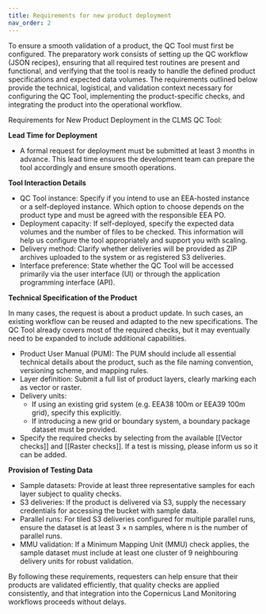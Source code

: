 ```yaml
---
title: Requirements for new product deployment
nav_order: 2
---
```


To ensure a smooth validation of a product, the QC Tool must first be configured. The preparatory work consists of setting up the QC workflow (JSON recipes), ensuring that all required test routines are present and functional, and verifying that the tool is ready to handle the defined product specifications and expected data volumes. The requirements outlined below provide the technical, logistical, and validation context necessary for configuring the QC Tool, implementing the product-specific checks, and integrating the product into the operational workflow.

Requirements for New Product Deployment in the CLMS QC Tool:

**Lead Time for Deployment**
* A formal request for deployment must be submitted at least 3 months in advance. This lead time ensures the development team can prepare the tool accordingly and ensure smooth operations.

**Tool Interaction Details** 
* QC Tool instance: Specify if you intend to use an EEA-hosted instance or a self-deployed instance. Which option to choose depends on the product type and must be agreed with the responsible EEA PO.
* Deployment capacity: If self-deployed, specify the expected data volumes and the number of files to be checked. This information will help us configure the tool appropriately and support you with scaling.
* Delivery method: Clarify whether deliveries will be provided as ZIP archives uploaded to the system or as registered S3 deliveries.
* Interface preference: State whether the QC Tool will be accessed primarily via the user interface (UI) or through the application programming interface (API).

**Technical Specification of the Product**

In many cases, the request is about a product update. In such cases, an existing workflow can be reused and adapted to the new specifications. The QC Tool already covers most of the required checks, but it may eventually need to be expanded to include additional capabilities.
* Product User Manual (PUM): The PUM should include all essential technical details about the product, such as the file naming convention, versioning scheme, and mapping rules. 
* Layer definition: Submit a full list of product layers, clearly marking each as vector or raster.
* Delivery units:
    * If using an existing grid system (e.g. EEA38 100m or EEA39 100m grid), specify this explicitly.
    * If introducing a new grid or boundary system, a boundary package dataset must be provided.
* Specify the required checks by selecting from the available [[Vector checks]] and [[Raster checks]]. If a test is missing, please inform us so it can be added.

**Provision of Testing Data**

* Sample datasets: Provide at least three representative samples for each layer subject to quality checks.
* S3 deliveries: If the product is delivered via S3, supply the necessary credentials for accessing the bucket with sample data.
* Parallel runs: For tiled S3 deliveries configured for multiple parallel runs, ensure the dataset is at least 3 × n samples, where n is the number of parallel runs.
* MMU validation: If a Minimum Mapping Unit (MMU) check applies, the sample dataset must include at least one cluster of 9 neighbouring delivery units for robust validation.

By following these requirements, requesters can help ensure that their products are validated efficiently, that quality checks are applied consistently, and that integration into the Copernicus Land Monitoring workflows proceeds without delays.
